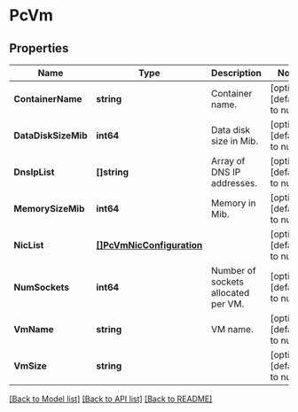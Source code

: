 # PcVm

## Properties
Name | Type | Description | Notes
------------ | ------------- | ------------- | -------------
**ContainerName** | **string** | Container name. | [optional] [default to null]
**DataDiskSizeMib** | **int64** | Data disk size in Mib. | [optional] [default to null]
**DnsIpList** | **[]string** | Array of DNS IP addresses. | [optional] [default to null]
**MemorySizeMib** | **int64** | Memory in Mib. | [optional] [default to null]
**NicList** | [**[]PcVmNicConfiguration**](pc_vm_nic_configuration.md) |  | [optional] [default to null]
**NumSockets** | **int64** | Number of sockets allocated per VM. | [optional] [default to null]
**VmName** | **string** | VM name. | [optional] [default to null]
**VmSize** | **string** |  | [optional] [default to null]

[[Back to Model list]](../README.md#documentation-for-models) [[Back to API list]](../README.md#documentation-for-api-endpoints) [[Back to README]](../README.md)
